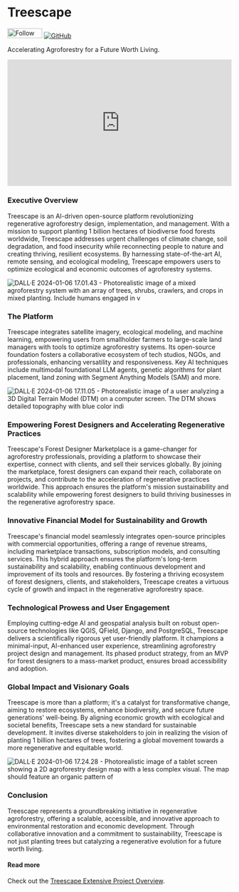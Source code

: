 # Treescape
<a href="https://www.f6s.com/treescape-io?follow=1" target="_blank" title="Follow Treescape: Accelerate Agroforestry on F6S"><img src="https://www.f6s.com/static-resource/images/f6s-follow-secondary.png" border="0" width="78" height="22 " alt="Follow Treescape: Accelerate Agroforestry on F6S" style="width: 78px; height: 22px; padding: 0px; margin: 0px;" /></a> [![GitHub](https://img.shields.io/badge/github-%23121011.svg?style=flat&logo=github&color=white&logoColor=black)](https://github.com/treescape-io/treescape)

Accelerating Agroforestry for a Future Worth Living.

<div style="padding:56.25% 0 0 0;position:relative;"><iframe src="https://player.vimeo.com/video/941131235?h=35be62dce3" style="position:absolute;top:0;left:0;width:100%;height:100%;" frameborder="0" allow="autoplay; fullscreen; picture-in-picture" allowfullscreen></iframe></div><script src="https://player.vimeo.com/api/player.js"></script>

### Executive Overview
Treescape is an AI-driven open-source platform revolutionizing regenerative agroforestry design, implementation, and management. With a mission to support planting 1 billion hectares of biodiverse food forests worldwide, Treescape addresses urgent challenges of climate change, soil degradation, and food insecurity while reconnecting people to nature and creating thriving, resilient ecosystems. By harnessing state-of-the-art AI, remote sensing, and ecological modeling, Treescape empowers users to optimize ecological and economic outcomes of agroforestry systems.

![DALL·E 2024-01-06 17.01.43 - Photorealistic image of a mixed agroforestry system with an array of trees, shrubs, crawlers, and crops in mixed planting. Include humans engaged in v](https://hackmd.io/_uploads/BJiYtxwdT.jpg)

### The Platform
Treescape integrates satellite imagery, ecological modeling, and machine learning, empowering users from smallholder farmers to large-scale land managers with tools to optimize agroforestry systems. Its open-source foundation fosters a collaborative ecosystem of tech studios, NGOs, and professionals, enhancing versatility and responsiveness. Key AI techniques include multimodal foundational LLM agents, genetic algorithms for plant placement, land zoning with Segment Anything Models (SAM) and more.

![DALL·E 2024-01-06 17.11.05 - Photorealistic image of a user analyzing a 3D Digital Terrain Model (DTM) on a computer screen. The DTM shows detailed topography with blue color indi](https://hackmd.io/_uploads/rynnjlwd6.jpg)

### Empowering Forest Designers and Accelerating Regenerative Practices
Treescape's Forest Designer Marketplace is a game-changer for agroforestry professionals, providing a platform to showcase their expertise, connect with clients, and sell their services globally. By joining the marketplace, forest designers can expand their reach, collaborate on projects, and contribute to the acceleration of regenerative practices worldwide. This approach ensures the platform's mission sustainability and scalability while empowering forest designers to build thriving businesses in the regenerative agroforestry space.

### Innovative Financial Model for Sustainability and Growth
Treescape's financial model seamlessly integrates open-source principles with commercial opportunities, offering a range of revenue streams, including marketplace transactions, subscription models, and consulting services. This hybrid approach ensures the platform's long-term sustainability and scalability, enabling continuous development and improvement of its tools and resources. By fostering a thriving ecosystem of forest designers, clients, and stakeholders, Treescape creates a virtuous cycle of growth and impact in the regenerative agroforestry space.

### Technological Prowess and User Engagement
Employing cutting-edge AI and geospatial analysis built on robust open-source technologies like QGIS, QField, Django, and PostgreSQL, Treescape delivers a scientifically rigorous yet user-friendly platform. It champions a minimal-input, AI-enhanced user experience, streamlining agroforestry project design and management. Its phased product strategy, from an MVP for forest designers to a mass-market product, ensures broad accessibility and adoption.

### Global Impact and Visionary Goals
Treescape is more than a platform; it's a catalyst for transformative change, aiming to restore ecosystems, enhance biodiversity, and secure future generations' well-being. By aligning economic growth with ecological and societal benefits, Treescape sets a new standard for sustainable development. It invites diverse stakeholders to join in realizing the vision of planting 1 billion hectares of trees, fostering a global movement towards a more regenerative and equitable world.

![DALL·E 2024-01-06 17.24.28 - Photorealistic image of a tablet screen showing a 2D agroforestry design map with a less complex visual. The map should feature an organic pattern of ](https://hackmd.io/_uploads/BykfkWPOT.jpg)

### Conclusion
Treescape represents a groundbreaking initiative in regenerative agroforestry, offering a scalable, accessible, and innovative approach to environmental restoration and economic development. Through collaborative innovation and a commitment to sustainability, Treescape is not just planting trees but catalyzing a regenerative evolution for a future worth living.

#### Read more
Check out the [Treescape Extensive Project Overview]([/nZIp0QUmRXe9cI-BZAMe3A](https://hackmd.io/Ev2MiaeYQbOhFQK2cdfZLQ)).
